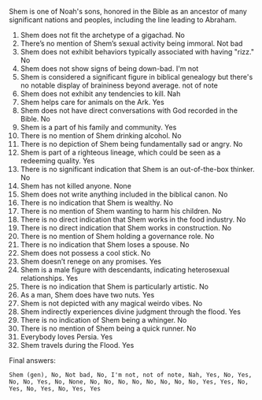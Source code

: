 Shem is one of Noah's sons, honored in the Bible as an ancestor of many significant nations and peoples, including the line leading to Abraham.

1. Shem does not fit the archetype of a gigachad. No
2. There’s no mention of Shem’s sexual activity being immoral. Not bad
3. Shem does not exhibit behaviors typically associated with having "rizz." No
4. Shem does not show signs of being down-bad. I'm not
5. Shem is considered a significant figure in biblical genealogy but there's no notable display of braininess beyond average. not of note
6. Shem does not exhibit any tendencies to kill. Nah
7. Shem helps care for animals on the Ark. Yes
8. Shem does not have direct conversations with God recorded in the Bible. No
9. Shem is a part of his family and community. Yes
10. There is no mention of Shem drinking alcohol. No
11. There is no depiction of Shem being fundamentally sad or angry. No
12. Shem is part of a righteous lineage, which could be seen as a redeeming quality. Yes
13. There is no significant indication that Shem is an out-of-the-box thinker. No
14. Shem has not killed anyone. None
15. Shem does not write anything included in the biblical canon. No
16. There is no indication that Shem is wealthy. No
17. There is no mention of Shem wanting to harm his children. No
18. There is no direct indication that Shem works in the food industry. No
19. There is no direct indication that Shem works in construction. No
20. There is no mention of Shem holding a governance role. No
21. There is no indication that Shem loses a spouse. No
22. Shem does not possess a cool stick. No
23. Shem doesn’t renege on any promises. Yes
24. Shem is a male figure with descendants, indicating heterosexual relationships. Yes
25. There is no indication that Shem is particularly artistic. No
26. As a man, Shem does have two nuts. Yes
27. Shem is not depicted with any magical weirdo vibes. No
28. Shem indirectly experiences divine judgment through the flood. Yes
29. There is no indication of Shem being a whinger. No
30. There is no mention of Shem being a quick runner. No
31. Everybody loves Persia. Yes
32. Shem travels during the Flood. Yes

Final answers:

```Shem (gen), No, Not bad, No, I'm not, not of note, Nah, Yes, No, Yes, No, No, Yes, No, None, No, No, No, No, No, No, No, No, Yes, Yes, No, Yes, No, Yes, No, Yes, Yes```